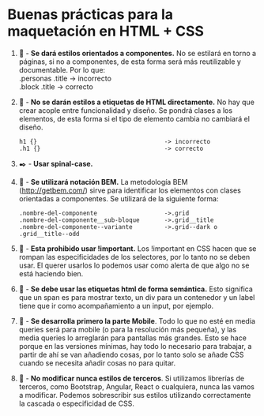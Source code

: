 # Buenas prácticas para la maquetación en HTML + CSS

1.  :bento: - **Se dará estilos orientados a componentes.** No se estilará en torno a páginas, si no a componentes, de esta forma será más reutilizable y documentable. Por lo que:  
    .personas .title -> incorrecto  
    .block .title -> correcto

1.  :nail_care: - **No se darán estilos a etiquetas de HTML directamente.** No hay que crear acople entre funcionalidad y diseño. Se pondrá clases a los elementos, de esta forma si el tipo de elemento cambia no cambiará el diseño.

        h1 {}                                    -> incorrecto
        .h1 {}                                   -> correcto

1.  :black_nib: - **Usar spinal-case.**

1.  :closed_book: - **Se utilizará notación BEM.** La metodología BEM (http://getbem.com/) sirve para identificar los elementos con clases orientadas a componentes. Se utilizará de la siguiente forma:

        .nombre-del-componente                   ->.grid
        .nombre-del-componente__sub-bloque       ->.grid__title
        .nombre-del-componente--variante         ->.grid--dark o .grid__title--odd

1.  :no_entry_sign: - **Esta prohibido usar !important.** Los !important en CSS hacen que se rompan las especificidades de los selectores, por lo tanto no se deben usar. El querer usarlos lo podemos usar como alerta de que algo no se está haciendo bien.

1.  :newspaper: - **Se debe usar las etiquetas html de forma semántica.** Esto significa que un span es para mostrar texto, un div para un contenedor y un label tiene que ir como acompañamiento a un input, por ejemplo.

1.  :iphone: - **Se desarrolla primero la parte Mobile**. Todo lo que no esté en media queries será para mobile (o para la resolución más pequeña), y las media queries lo arreglarán para pantallas más grandes. Esto se hace porque en las versiones mínimas, hay todo lo necesario para trabajar, a partir de ahí se van añadiendo cosas, por lo tanto solo se añade CSS cuando se necesita añadir cosas no para quitar.

1.  :construction_worker: - **No modificar nunca estilos de terceros**. Si utilizamos librerías de terceros, como Bootstrap, Angular, React o cualquiera, nunca las vamos a modificar. Podemos sobrescribir sus estilos utilizando correctamente la cascada o especificidad de CSS.
